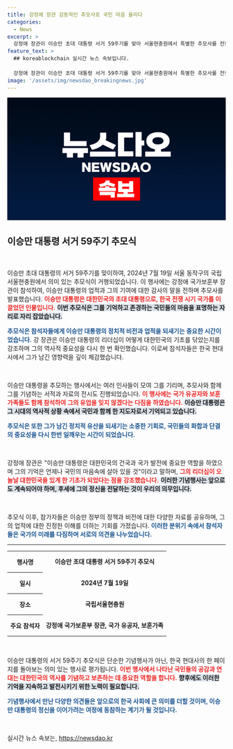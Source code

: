 ```yaml
---
title: 강정애 장관 감동적인 추모사로 국민 마음 울리다
categories:
  - News
excerpt: >
  강정애 장관이 이승만 초대 대통령 서거 59주기를 맞아 서울현충원에서 특별한 추모사를 전했습니다. 그가 언급한 역사적 의미와 향후 보훈 정책에 대한 방향이 주목받고 있습니다. 클릭해 그 깊은 이야기를 들어보세요!
feature_text: >
  ## koreablockchain 실시간 뉴스 속보입니다.

  강정애 장관이 이승만 초대 대통령 서거 59주기를 맞아 서울현충원에서 특별한 추모사를 전했습니다. 그가 언급한 역사적 의미와 향후 보훈 정책에 대한 방향이 주목받고 있습니다. 클릭해 그 깊은 이야기를 들어보세요!
image: '/assets/img/newsdao_breakingnews.jpg'
---
```


<p><img src="/assets/img/newsdao_breakingnews.jpg" alt="koreablockchain 속보" /></p>

<h2 data-ke-size="size26">이승만 대통령 서거 59주기 추모식</h2>

<p data-ke-size="size16">&nbsp;</p>

<p>이승만 초대 대통령의 서거 59주기를 맞이하여, 2024년 7월 19일 서울 동작구의 국립서울현충원에서 의미 있는 추모식이 거행되었습니다. 이 행사에는 강정애 국가보훈부 장관이 참석하여, 이승만 대통령의 업적과 그의 기여에 대한 감사의 말을 전하며 추모사를 발표했습니다. <b><span style="color: #ee2323;">이승만 대통령은 대한민국의 초대 대통령으로, 한국 전쟁 시기 국가를 이끌었던 인물입니다.</span></b> <b><span style="background-color: #21538527;">이번 추모식은 그를 기억하고 존경하는 국민들의 마음을 표명하는 자리로 자리 잡았습니다.</span></b></p>

<p><b><span style="color: #1a5490;">추모식은 참석자들에게 이승만 대통령의 정치적 비전과 업적을 되새기는 중요한 시간이었습니다.</span></b> 강 장관은 이승만 대통령의 리더십이 어떻게 대한민국의 기초를 닦았는지를 강조하며 그의 역사적 중요성을 다시 한 번 확인했습니다. 이로써 참석자들은 한국 현대사에서 그가 남긴 영향력을 깊이 체감했습니다. </p>

<p data-ke-size="size16">&nbsp;</p>

<p>이승만 대통령을 추모하는 행사에서는 여러 인사들이 모여 그를 기리며, 추모사와 함께 그를 기념하는 서적과 자료의 전시도 진행되었습니다. <b><span style="color: #ee2323;">이 행사에는 국가 유공자와 보훈가족들도 함께 참석하여 그의 유업을 잊지 않겠다는 다짐을 하였습니다.</span></b> <b><span style="background-color: #21538527;">이승만 대통령은 그 시대의 역사적 상황 속에서 국민과 함께 한 지도자로서 기억되고 있습니다.</span></b></p>

<p><b><span style="color: #1a5490;">추모식은 또한 그가 남긴 정치적 유산을 되새기는 소중한 기회로, 국민들의 화합과 단결의 중요성을 다시 한번 일깨우는 시간이 되었습니다.</span></b> </p>

<p data-ke-size="size16">&nbsp;</p>

<p>강정애 장관은 "이승만 대통령은 대한민국의 건국과 국가 발전에 중요한 역할을 하였으며 그의 기억은 언제나 국민의 마음속에 살아 있을 것"이라고 말하며, <b><span style="color: #ee2323;">그의 리더십이 오늘날 대한민국을 있게 한 기초가 되었다는 점을 강조했습니다.</span></b> <b><span style="background-color: #21538527;">이러한 기념행사는 앞으로도 계속되어야 하며, 후세에 그의 정신을 전달하는 것이 우리의 의무입니다.</span></b></p>

<p data-ke-size="size16">&nbsp;</p>

<p>추모식 이후, 참가자들은 이승만 정부의 정책과 비전에 대한 다양한 자료를 공유하며, 그의 업적에 대한 진정한 이해를 더하는 기회를 가졌습니다. <b><span style="color: #1a5490;">이러한 분위기 속에서 참석자들은 국가의 미래를 다짐하며 서로의 의견을 나누었습니다.</span></b></p>

<hr />

<table style="width: 100%; border-collapse: collapse;">
  <tr>
    <th style="text-align: center; height: 41px;"><b>행사명</b></th>
    <td style="text-align: center; height: 41px;"><b>이승만 초대 대통령 서거 59주기 추모식</b></td>
  </tr>
  <tr>
    <th style="text-align: center; height: 41px;"><b>일시</b></th>
    <td style="text-align: center; height: 41px;"><b>2024년 7월 19일</b></td>
  </tr>
  <tr>
    <th style="text-align: center; height: 41px;"><b>장소</b></th>
    <td style="text-align: center; height: 41px;"><b>국립서울현충원</b></td>
  </tr>
  <tr>
    <th style="text-align: center; height: 41px;"><b>주요 참석자</b></th>
    <td style="text-align: center; height: 41px;"><b>강정애 국가보훈부 장관, 국가 유공자, 보훈가족</b></td>
  </tr>
</table>

<p data-ke-size="size16">&nbsp;</p>

<p>이승만 대통령의 서거 59주기 추모식은 단순한 기념행사가 아닌, 한국 현대사의 한 페이지를 돌아보는 의미 있는 행사로 평가됩니다. <b><span style="color: #ee2323;">이번 행사에서 나타난 국민들의 공감과 연대는 대한민국의 역사를 기념하고 보존하는 데 중요한 역할을 합니다.</span></b> <b><span style="background-color: #21538527;">향후에도 이러한 기억을 지속하고 발전시키기 위한 노력이 필요합니다.</span></b> </p>

<p><b><span style="color: #1a5490;">기념행사에서 만난 다양한 의견들은 앞으로의 한국 사회에 큰 의미를 더할 것이며, 이승만 대통령의 정신을 이어가려는 여정에 동참하는 계기가 될 것입니다.</span></b></p>

<p data-ke-size="size16">&nbsp;</p>
실시간 뉴스 속보는, <a href="https://newsdao.kr" rel="dofollow">https://newsdao.kr</a>


